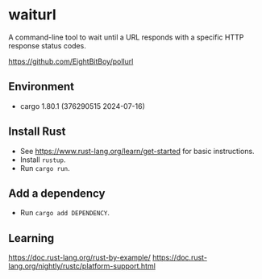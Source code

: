 # waiturl
A command-line tool to wait until a URL responds with a specific HTTP response status codes.

https://github.com/EightBitBoy/pollurl


## Environment
* cargo 1.80.1 (376290515 2024-07-16)

## Install Rust
* See https://www.rust-lang.org/learn/get-started for basic instructions.
* Install `rustup`.
* Run `cargo run`.

## Add a dependency
* Run `cargo add DEPENDENCY`.

## Learning
https://doc.rust-lang.org/rust-by-example/
https://doc.rust-lang.org/nightly/rustc/platform-support.html
